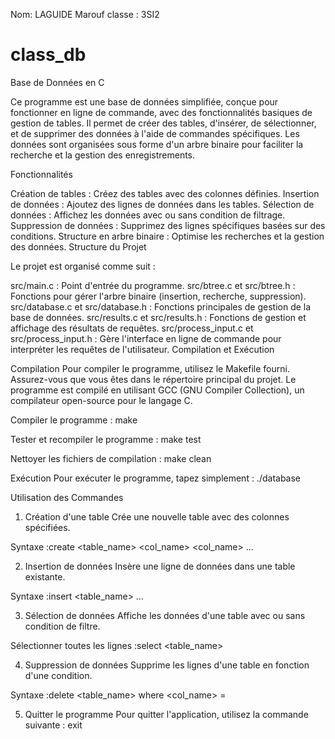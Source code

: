 Nom: LAGUIDE Marouf
classe : 3SI2



# class_db
Base de Données en C

Ce programme est une base de données simplifiée, conçue pour fonctionner en ligne de commande, avec des fonctionnalités basiques de gestion de tables. Il permet de créer des tables, d'insérer, de sélectionner, et de supprimer des données à l'aide de commandes spécifiques. Les données sont organisées sous forme d'un arbre binaire pour faciliter la recherche et la gestion des enregistrements.

Fonctionnalités

Création de tables : Créez des tables avec des colonnes définies.
Insertion de données : Ajoutez des lignes de données dans les tables.
Sélection de données : Affichez les données avec ou sans condition de filtrage.
Suppression de données : Supprimez des lignes spécifiques basées sur des conditions.
Structure en arbre binaire : Optimise les recherches et la gestion des données.
Structure du Projet

Le projet est organisé comme suit :

src/main.c : Point d'entrée du programme.
src/btree.c et src/btree.h : Fonctions pour gérer l'arbre binaire (insertion, recherche, suppression).
src/database.c et src/database.h : Fonctions principales de gestion de la base de données.
src/results.c et src/results.h : Fonctions de gestion et affichage des résultats de requêtes.
src/process_input.c et src/process_input.h : Gère l'interface en ligne de commande pour interpréter les requêtes de l'utilisateur.
Compilation et Exécution

Compilation
Pour compiler le programme, utilisez le Makefile fourni. Assurez-vous que vous êtes dans le répertoire principal du projet. Le programme est compilé en utilisant GCC (GNU Compiler Collection), un compilateur open-source pour le langage C.


Compiler le programme :
make

Tester et recompiler le programme :
make test

Nettoyer les fichiers de compilation :
make clean

Exécution
Pour exécuter le programme, tapez simplement :
./database

Utilisation des Commandes

1. Création d'une table
Crée une nouvelle table avec des colonnes spécifiées.

Syntaxe :create <table_name>  <col_name>  <col_name> ...

2. Insertion de données
Insère une ligne de données dans une table existante.

Syntaxe :insert <table_name> <val1> <val2> ...

3. Sélection de données
Affiche les données d'une table avec ou sans condition de filtre.

Sélectionner toutes les lignes :select <table_name>

4. Suppression de données
Supprime les lignes d'une table en fonction d'une condition.

Syntaxe :delete <table_name> where <col_name> = <value>

5. Quitter le programme
Pour quitter l'application, utilisez la commande suivante :
exit



